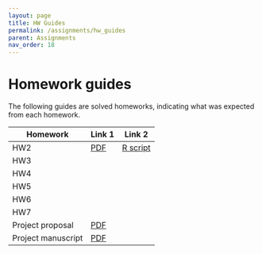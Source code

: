 ```yaml
---
layout: page
title: HW Guides
permalink: /assignments/hw_guides
parent: Assignments
nav_order: 18
---
```


# Homework guides  

The following guides are solved homeworks, indicating what was expected from each homework.  

| Homework  | Link 1  |Link 2       |
| --------- | ------- | ----------- |
| HW2       | [PDF](../homeworks/hw2_solved.pdf) |[R script]("https://github.com/jlacasa/stat705_fall2024/blob/main/homeworks/hw2_solved.Rmd") |
| HW3       |         |             |
| HW4       |         |             |
| HW5       |         |             |
| HW6       |         |             |
| HW7       |         |             |
|Project proposal | [PDF](../homeworks/finalproj.pdf) |             |
|Project manuscript | [PDF](../homeworks/finalproj_final.pdf) |             |





